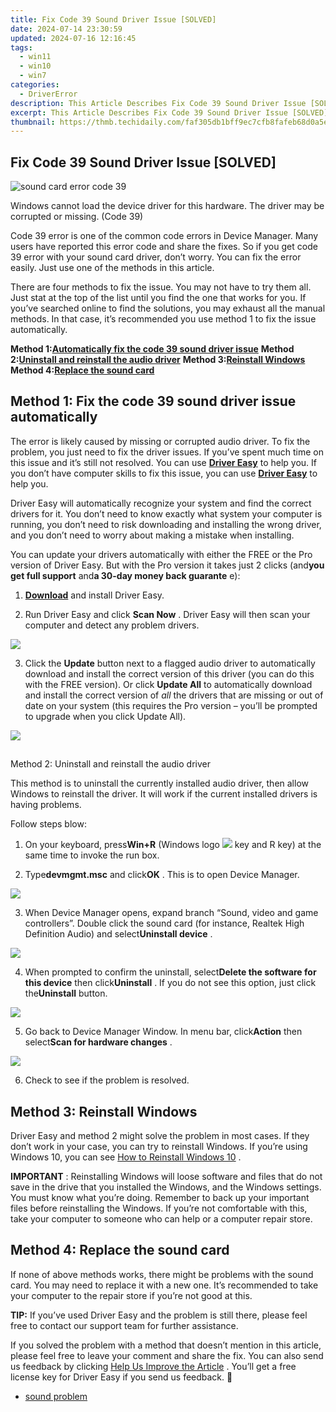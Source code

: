 ```yaml
---
title: Fix Code 39 Sound Driver Issue [SOLVED]
date: 2024-07-14 23:30:59
updated: 2024-07-16 12:16:45
tags:
  - win11
  - win10
  - win7
categories:
  - DriverError
description: This Article Describes Fix Code 39 Sound Driver Issue [SOLVED]
excerpt: This Article Describes Fix Code 39 Sound Driver Issue [SOLVED]
thumbnail: https://thmb.techidaily.com/faf305db1bff9ec7cfb8fafeb68d0a5e6478101d40a48c00d6fe1d681c9c048c.jpg
---
```


## Fix Code 39 Sound Driver Issue [SOLVED]

![sound card error code 39](https://images.drivereasy.com/wp-content/uploads/2017/12/sound-card-error-code-39.png)

 Windows cannot load the device driver for this hardware. The driver may be corrupted or missing. (Code 39)

  Code 39 error is one of the common code errors in Device Manager. Many users have reported this error code and share the fixes. So if you get code 39 error with your sound card driver, don’t worry. You can fix the error easily. Just use one of the methods in this article.

 There are four methods to fix the issue. You may not have to try them all. Just stat at the top of the list until you find the one that works for you. If you’ve searched online to find the solutions, you may exhaust all the manual methods. In that case, it’s recommended you use method 1 to fix the issue automatically.

 **Method 1:[Automatically fix the code 39 sound driver issue](https://bluettifr.pxf.io/bax2bv)**
 **Method 2:[Uninstall and reinstall the audio driver](https://zebaoaffiliateprogram.pxf.io/xkwqe1)**
 **Method 3:[Reinstall Windows](https://aligracehair.sjv.io/y209r3)**
 **Method 4:[Replace the sound card](https://modlily.sjv.io/aw92wr)**

## Method 1: Fix the code 39 sound driver issue automatically

 The error is likely caused by missing or corrupted audio driver. To fix the problem, you just need to fix the driver issues. If you’ve spent much time on this issue and it’s still not resolved. You can use **[Driver Easy](https://tools.techidaily.com/drivereasy/download/)**  to help you. If you don’t have computer skills to fix this issue, you can use **[Driver Easy](https://tools.techidaily.com/drivereasy/download/)**  to help you.

 Driver Easy will automatically recognize your system and find the correct drivers for it. You don’t need to know exactly what system your computer is running, you don’t need to risk downloading and installing the wrong driver, and you don’t need to worry about making a mistake when installing.

 You can update your drivers automatically with either the FREE or the Pro version of Driver Easy. But with the Pro version it takes just 2 clicks (and**you get full support** and**a 30-day money back guarante** e):

 1) **[Download](https://tools.techidaily.com/drivereasy/download/)**   and install Driver Easy.

 2) Run Driver Easy and click **Scan Now** . Driver Easy will then scan your computer and detect any problem drivers.

![](https://images.drivereasy.com/wp-content/uploads/2017/12/img_5a3a271c9f5bd.png)

 3) Click the **Update** button next to a flagged audio driver to automatically download and install the correct version of this driver (you can do this with the FREE version). Or click **Update All**  to automatically download and install the correct version of _all_   the drivers that are missing or out of date on your system (this requires the Pro version – you’ll be prompted to upgrade when you click Update All).

![](https://images.drivereasy.com/wp-content/uploads/2017/12/img_5a3a272b499af.jpg)

##

 Method 2: Uninstall and reinstall the audio driver

 This method is to uninstall the currently installed audio driver, then allow Windows to reinstall the driver. It will work if the current installed drivers is having problems.

Follow steps blow:

 1) On your keyboard, press**Win+R** (Windows logo ![](https://images.drivereasy.com/wp-content/uploads/2017/12/img_5a3a291eed7c0.png) key and R key) at the same time to invoke the run box.

 2) Type**devmgmt.msc** and click**OK** . This is to open Device Manager.

![](https://images.drivereasy.com/wp-content/uploads/2017/12/img_5a3a28f43e288.png)

 3) When Device Manager opens, expand branch “Sound, video and game controllers”. Double click the sound card (for instance, Realtek High Definition Audio) and select**Uninstall device** .

![](https://images.drivereasy.com/wp-content/uploads/2017/12/img_5a3a2d0827499.jpg)

 4) When prompted to confirm the uninstall, select**Delete the software for this device** then click**Uninstall** . If you do not see this option, just click the**Uninstall**  button.

![](https://images.drivereasy.com/wp-content/uploads/2017/12/img_5a3a2eda04ca5.png)

 5) Go back to Device Manager Window. In menu bar, click**Action** then select**Scan for hardware changes** .

![](https://images.drivereasy.com/wp-content/uploads/2017/12/img_5a3a2e9a9d10c.png)

6) Check to see if the problem is resolved.

##  Method 3: Reinstall Windows

 Driver Easy and method 2 might solve the problem in most cases. If they don’t work in your case, you can try to reinstall Windows. If you’re using Windows 10, you can see [How to Reinstall Windows 10](https://tools.techidaily.com/drivereasy/download/) .

**IMPORTANT** : Reinstalling Windows will loose software and files that do not save in the drive that you installed the Windows, and the Windows settings. You must know what you’re doing. Remember to back up your important files before reinstalling the Windows. If you’re not comfortable with this, take your computer to someone who can help or a computer repair store.

##  Method 4: Replace the sound card

 If none of above methods works, there might be problems with the sound card. You may need to replace it with a new one. It’s recommended to take your computer to the repair store if you’re not good at this.

**TIP:** If you’ve used Driver Easy and the problem is still there, please feel free to contact our support team for further assistance.

 If you solved the problem with a method that doesn’t mention in this article, please feel free to leave your comment and share the fix. You can also send us feedback by clicking [Help Us Improve the Article](https://tools.techidaily.com/drivereasy/download/) . You’ll get a free license key for Driver Easy if you send us feedback. 🙂

* [sound problem](https://zebaoaffiliateprogram.pxf.io/xkwqe1)

<ins class="adsbygoogle"
     style="display:block"
     data-ad-format="autorelaxed"
     data-ad-client="ca-pub-7571918770474297"
     data-ad-slot="1223367746"></ins>



<ins class="adsbygoogle"
     style="display:block"
     data-ad-client="ca-pub-7571918770474297"
     data-ad-slot="8358498916"
     data-ad-format="auto"
     data-full-width-responsive="true"></ins>
